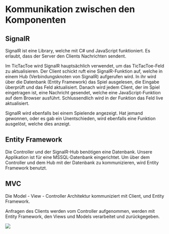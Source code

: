 # Kommunikation zwischen den Komponenten

## SignalR

SignalR ist eine Library, welche mit C# und JavaScript funktioniert. Es erlaubt, dass der Server den Clients Nachrichten sendent.

Im TicTacToe wird SignalR hauptsächlich verwendet, um das TicTacToe-Feld zu aktualisieren.
Der Client schickt ruft eine SignalR-Funktion auf, welche in einem Hub (Verbindungsknoten von SignalR) aufgerufen wird. In ihr wird über die Datenbank (Entity Framework) das Spiel ausgelesen, die Eingabe überprüft und das Feld aktualisiert. Danach wird jedem Client, der im Spiel eingetragen ist, eine Nachricht gesendet, welche eine JavaScript-Funktion auf dem Browser ausführt. Schlussendlich wird in der Funktion das Feld live aktualisiert.

SignalR wird ebenfalls bei einem Spielende angezeigt. Hat jemand gewonnen, oder es gab ein Unentschieden, wird ebenfalls eine Funktion ausgelöst, welche dies anzeigt.

## Entity Framework

Die Controller und der SignalR-Hub benötigen eine Datenbank. Unsere Applikation ist für eine MSSQL-Datenbank eingerichtet. Um über dem Controller und dem Hub mit der Datenbank zu kommunizieren, wird Entity Framework benutzt.

## MVC

Die Model - View - Controller Architektur kommuniziert mit Client, und Entity Framework.

Anfragen des Clients werden vom Controller aufgenommen, werden mit Entity Framework, den Views und Models verarbeitet und zurückgegeben.



![](/ComponentDiagram.png)